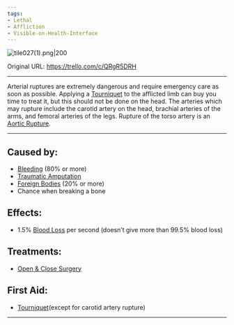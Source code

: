 ```yaml
---
tags:
- Lethal
- Affliction
- Visible-on-Health-Interface
---
```


![tile027(1).png\|200](/Extremities/Arterial%20Bleeding%20-%20Attachments/6718845db30472d958dd7bb7.png)

Original URL: https://trello.com/c/QRgR5DRH

---

Arterial ruptures are extremely dangerous and require emergency care as soon as possible. Applying a [Tourniquet](../Items/Tourniquet.md) to the afflicted limb can buy you time to treat it, but this should not be done on the head. The arteries which may rupture include the carotid artery on the head, brachial arteries of the arms, and femoral arteries of the legs. Rupture of the torso artery is an [Aortic Rupture](../Torso/Aortic%20Rupture.md).

---

## Caused by:

- [Bleeding](../Any%20bodypart/Bleeding.md) (80% or more)
- [Traumatic Amputation](Traumatic%20Amputation.md)
- [Foreign Bodies](../Any%20bodypart/Foreign%20Bodies.md) (20% or more)
- Chance when breaking a bone

## Effects:

- 1.5% [Blood Loss](../Blood/Blood%20Loss.md) per second (doesn’t give more than 99.5% blood loss)

## Treatments:

- [Open & Close Surgery](../Procedures/Open%20&%20Close%20Surgery.md)

## First Aid:

- [Tourniquet](../Items/Tourniquet.md)(except for carotid artery rupture)

---

